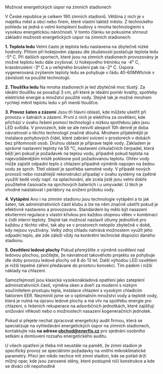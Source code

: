 Možnost energetických úspor na zimních stadionech

V České republice je celkem 190 zimních stadionů. Většina z nich je v majetku měst a obcí nebo firem, které vlastní taktéž město. Z technického pohledu se jedná o velmi komplexní budovy s mnoha technologiemi s vysokou energetickou náročností. V tomto článku se pokusíme shrnout základní možnosti energetických úspor na zimních stadionech:

**1. Teplota ledu**
Velmi často je teplota ledu nastavena na zbytečně nízké hodnoty. Přitom při hokejovém zápasu dle zkušeností postačuje teplota ledu -5° C. Při dalších sportech, které jsou na zímních stadionech provozovány je možné teplotu ledu dále zvyšovat. U hokejového tréninku na -4° C, krasobruslení -3° C a u veřejného bruslení pak na -2° C. Úspora vygenerovaná zvýšením teploty ledu se pohybuje v řádu 40-60MWh/rok v závislosti na použité technologii.

**2. Tloušťka ledu**
Na mnoha stadionech je led zbytečně moc tlustý. Za ideální tloušťku se považují 3 cm, při které je ideální poměr kvality, spotřeby elektrické energie a množství použité vody. Stejně tak je možné mnohem rychleji měnit teplotu ledu v při menší tloušťce.

**3. Provoz šaten a zázemí**
Jsou tři hlavní oblasti, kde můžete ušetřit při provozu v šatnách a zázemí. První z nich je elektřina za osvětlení, kde přichází v úvahu řešení pomocí technologií s nízkou spotřebou jako jsou LED svítidla. V provozech, kde se ale nesvítí alespoň 10h denně je doba návratnosti u těchto technologií značně dlouhá. Mnohem přijatelnější je instalace pohybových čidel, které zabrání svícení v prostorech v dobách bez přítomnosti osob. Druhou oblastí je příprave teplé vody. Základem je správné nastavení teploty na 55 °C, nastavení cirkulačních čerpadel, která běží jen pokud je požadavek na teplou vodu, případně pokud teplota na najevzdálenějším místě poklesne pod požadovanou teplotu. Ohřev vody může zajistit odpadní teplo z chlazení případně výměník napojen na šedou vodu ze sprch. Třetí oblastí je spotřeba samotné vody. V případě nových provozů nebo rozsáhlejší rekonstrukcí připadají v úvahu systémy na zpětné využití šedé vody např. na splachování, ale zcela jistě jsou velmi dobře použitelné časovače na sprchových bateriích i u umyvadel. U těch je vhodné naistalovat i perlátory na snížení průtoku vody. 

**4. Vytápění**
Ano i na zimním stadionu jsou technologie vytápění a to jak šaten, tak administrativních částí klubu a lze na něm značně ušetřit pokud je efektivně nastaveno a provozováno. Standardem by mělo být nasazení ekvitermní regulace s vlastní křivkou pro každou otopnou větev v kombinaci s čidli interní teploty. Stejně tak možnost nastavit útlumy jednotlivě pro každou z těchto větví, tak aby se v prostorech netopilo zbytečně v době, kdy nejsou využívány. Velký zdroj chladu nahrává možnostem využít jeho odpadní teplo, ale zde záleží vždy na konkrétní technické dispozici daného stadionu.


**5. Osvětlení ledové plochy**
Pokud přemýšlíte o výměně osvětlení nad ledovou plochou, počítejte, že návratnost takovéhoto projektu se pohybuje dle doby provozu ledové plochy od 8 do 13 let. Další výhodou LED osvětlení je nižší tepelné záření předávané do prostoru konvekcí. Tím pádem i nižší náklady na chlazení.

Samozřejmostí jsou klasická vysokonákladová opatření jako zateplení administrativních částí, výměna oken a dveří za moderní s nízkým součinitelem prostupu tepla, instalace chlazení s vysokým chladícím faktorem EER. Nezmínili jsme se o optimalním množství vody a teplotě vody, která je nutná na úpravu ledové plochy a má vliv na spotřebu energie pro chlazení, o řešeních rekuperace na adsorbčních jednotkách, které zajišťují snižování vlhkosti nebo o možnostech nasazení kogeneračních jednotek. 

Pokud si přejete nechat zpracovat energetický audit firmou, která se specializuje na vyhledávání energetických úspor na zimních stadionech, kontaktujte nás **na adrese obchod@enerfis.cz** pro sjednání osobního setkání a domluvení rozsahu energetického auditu.

U všech opatření je třeba mít neustále na paměti, že zimní stadion je specifický provoz se speciálními požadavky na vnitřní mikroklimatické parametry. Přeci jen nikdo nechce mít zímní stadion, kde se pořád drží mlžný opar, kde jsou zarosené stěny, které postupně ničí konstrukce a kde se diváci cítí nepohodlně



